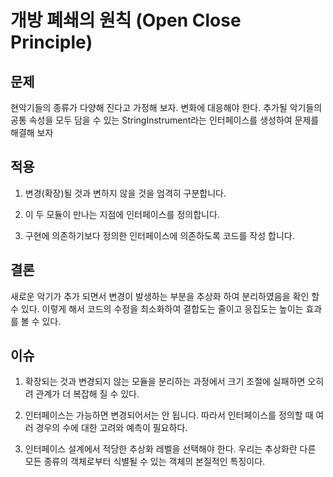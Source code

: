 # 개방 폐쇄의 원칙 (Open Close Principle)

## 문제

현악기들의 종류가 다양해 진다고 가정해 보자.
변화에 대응해야 한다.
추가될 악기들의공통 속성을 모두 담을 수 있는 StringInstrument라는 인터페이스를 생성하여 문제를 해결해 보자

## 적용

1. 변경(확장)될 것과 변하지 않을 것을 엄격히 구분합니다.

2. 이 두 모듈이 만나는 지점에 인터페이스를 정의합니다.

3. 구현에 의존하기보다 정의한 인터페이스에 의존하도록 코드를 작성 합니다.

## 결론

새로운 악기가 추가 되면서 변경이 발생하는 부분을 추상화 하여 분리하였음을 확인 할 수 있다. 이렇게 해서 코드의 수정을 최소화하여 결합도는 줄이고 응집도는 높이는 효과를 볼 수 있다.

## 이슈

1. 확장되는 것과 변경되지 않는 모듈을 분리하는 과정에서 크기 조절에 실패하면 오히려 관계가 더 복잡해 질 수 있다.

2. 인터페이스는 가능하면 변경되어서는 안 됩니다. 따라서 인터페이스를 정의할 때 여러 경우의 수에 대한 고려와 예측이 필요하다.

3. 인터페이스 설계에서 적당한 추상화 레벨을 선택해야 한다. 우리는 추상화란 다른 모든 종류의 객체로부터 식별될 수 있는 객체의 본질적인 특징이다.
